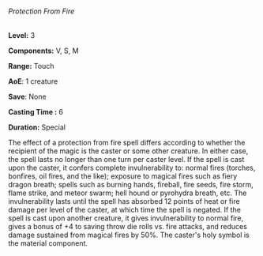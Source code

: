 ###### Protection From Fire

**Level:** 3

**Components:** V, S, M

**Range:** Touch

**AoE**: 1 creature

**Save**: None

**Casting Time :** 6

**Duration:** Special

The effect of a protection from fire spell differs according to whether the recipient of the magic is the caster or some other creature. In either case, the spell lasts no longer than one turn per caster level. If the spell is cast upon the caster, it confers complete invulnerability to: normal fires (torches, bonfires, oil fires, and the like); exposure to magical fires such as fiery dragon breath; spells such as burning hands, fireball, fire seeds, fire storm, flame strike, and meteor swarm; hell hound or pyrohydra breath, etc. The invulnerability lasts until the spell has absorbed 12 points of heat or fire damage per level of the caster, at which time the spell is negated. If the spell is cast upon another creature, it gives invulnerability to normal fire, gives a bonus of +4 to saving throw die rolls vs. fire attacks, and reduces damage sustained from magical fires by 50%. The caster's holy symbol is the material component.